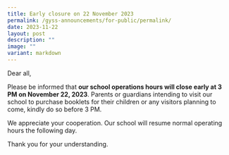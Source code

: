 ```yaml
---
title: Early closure on 22 November 2023
permalink: /gyss-announcements/for-public/permalink/
date: 2023-11-22
layout: post
description: ""
image: ""
variant: markdown
---
```

Dear all,

Please be informed that **our school operations hours will close early at 3 PM on November 22, 2023**. Parents or guardians intending to visit our school to purchase booklets for their children or any visitors planning to come, kindly do so before 3 PM.

We appreciate your cooperation. Our school will resume normal operating hours the following day.

Thank you for your understanding.